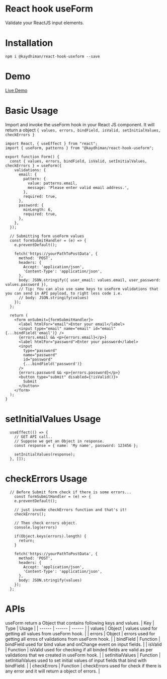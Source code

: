 # React hook useForm

Validate your ReactJS input elements.

# Installation

`npm i @kaydhiman/react-hook-useform --save`

# Demo

[Live Demo](https://stackblitz.com/edit/react-d8am87)
# Basic Usage

Import and invoke the useForm hook in your React JS component.
It will return a object `{ values, errors, bindField, isValid, setInitialValues, checkErrors }`

```
import React, { useEffect } from "react";
import { useForm, patterns } from "@kaydhiman/react-hook-useform";

export function Form() {
  const { values, errors, bindField, isValid, setInitialValues, checkErrors } = useForm({
    validations: {
      email: {
        pattern: {
          value: patterns.email,
          message: 'Please enter valid email address.',
        },
        required: true,
      },
      password: {
        minLength: 6,
        required: true,
      },
    },
  });

  // Submitting form useForm values 
  const formSubmitHandler = (e) => {
    e.preventDefault();

    fetch('https://yourPathToPostData', {
      method: 'POST',
      headers: {
        Accept: 'application/json',
        'Content-Type': 'application/json',
      },
      body: JSON.stringify({ user_email: values.email, user_password: values.password }),
      // Tip: You can also use same keys to useForm validations that you can send in API payload, to right less code i.e. 
      // body: JSON.stringify(values)
    });
  };

  return (
    <form onSubmit={formSubmitHandler}>
      <label htmlFor="email">Enter your email</label>
      <input type="email" name="email" id="email" {...bindField('email')} />
      {errors.email && <p>{errors.email}</p>}
      <label htmlFor="password">Enter your password</label>
      <input
        type="password"
        name="password"
        id="password"
        {...bindField('password')}
      />
      {errors.password && <p>{errors.password}</p>}
      <button type="submit" disabled={!isValid()}>
        Submit
      </button>
    </form>
  );
}

```

# setInitialValues Usage

```
  useEffect(() => {
    // GET API call..
    // Suppose we get an Object in response.
    const response = { name: 'My name', password: 123456 };

    setInitialValues(response);
  }, []);
```

# checkErrors Usage

```
  // Before Submit form check if there is some errors...
    const formSubmitHandler = (e) => {
    e.preventDefault();

    // just invoke checkErrors function and that's it!
    checkErrors();

    // Then check errors object.
    console.log(errors)

    if(Object.keys(errors).length) {
      return;
    }

    fetch('https://yourPathToPostData', {
      method: 'POST',
      headers: {
        Accept: 'application/json',
        'Content-Type': 'application/json',
      },
      body: JSON.stringify(values)
    });
  };
```

# APIs
useForm return a Object that contains following keys and values.
| Key | Type | Usage |
| ------ | ------ | ------ |
| values | Object | values used for getting all values from useForm hook. |
| errors | Object | errors used for getting all erros of validations from useForm hook. |
| bindField | Function | bindField used for bind value and onChange event on input fields. |
| isValid | Function | isValid used for checking if all binded fields are valid as per validations that we created in useForm hook. |
| setInitialValues | Function | setInitialValues used to set initial values of input fields that bind with bindField. |
| checkErrors | Function | checkErrors used for check if there is any error and it will return a object of errors. |
